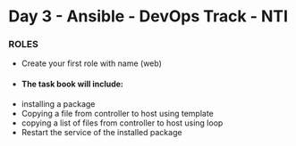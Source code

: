 # Day 3 - Ansible - DevOps Track - NTI
### ROLES
- Create your first role with name (web)
- #### The task book will include:
- installing a package
- Copying a file from controller to host using template
- copying a list of files from controller to host using loop
- Restart the service of the installed package
